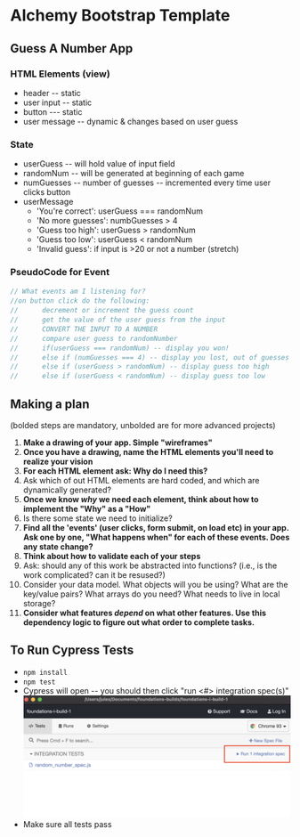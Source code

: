 # Alchemy Bootstrap Template


## Guess A Number App
### HTML Elements (view)
* header -- static
* user input -- static
* button --- static
* user message -- dynamic & changes based on user guess

### State
* userGuess -- will hold value of input field
* randomNum -- will be generated at beginning of each game
* numGuesses -- number of guesses -- incremented every time user clicks button
* userMessage
    - 'You're correct': userGuess === randomNum 
    - 'No more guesses': numbGuesses > 4
    - 'Guess too high': userGuess > randomNum
    - 'Guess too low': userGuess < randomNum
    - 'Invalid guess': if input is >20 or not a number (stretch)

### PseudoCode for Event
``` javascript
// What events am I listening for?
//on button click do the following:
//      decrement or increment the guess count
//      get the value of the user guess from the input
//      CONVERT THE INPUT TO A NUMBER
//      compare user guess to randomNumber
//      if(userGuess === randomNum) -- display you won!
//      else if (numGuesses === 4) -- display you lost, out of guesses
//      else if (userGuess > randomNum) -- display guess too high
//      else if (userGuess < randomNum) -- display guess too low
```








## Making a plan

(bolded steps are mandatory, unbolded are for more advanced projects)

1) **Make a drawing of your app. Simple "wireframes"**
2) **Once you have a drawing, name the HTML elements you'll need to realize your vision**
3) **For each HTML element ask: Why do I need this?**
4) Ask which of out HTML elements are hard coded, and which are dynamically generated?
5) **Once we know _why_ we need each element, think about how to implement the "Why" as a "How"**
6) Is there some state we need to initialize?
7) **Find all the 'events' (user clicks, form submit, on load etc) in your app. Ask one by one, "What happens when" for each of these events. Does any state change?**
8) **Think about how to validate each of your steps**
9) Ask: should any of this work be abstracted into functions? (i.e., is the work complicated? can it be resused?)
10) Consider your data model. What objects will you be using? What are the key/value pairs? What arrays do you need? What needs to live in local storage?
11) **Consider what features _depend_ on what other features. Use this dependency logic to figure out what order to complete tasks.**


## To Run Cypress Tests
* `npm install`
* `npm test`
* Cypress will open -- you should then click "run <#> integration spec(s)"
    ![](cypress.png)
* Make sure all tests pass